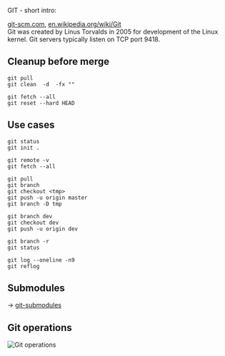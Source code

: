 GIT - short intro:

[git-scm.com](https://git-scm.com/), 
[en.wikipedia.org/wiki/Git](https://en.wikipedia.org/wiki/Git)    
Git was created by Linus Torvalds in 2005 for development of the Linux kernel.
Git servers typically listen on TCP port 9418.

## Cleanup before merge

```
git pull
git clean  -d  -fx ""

git fetch --all
git reset --hard HEAD
```

## Use cases

```
git status
git init .

git remote -v
git fetch --all

git pull
git branch
git checkout <tmp>
git push -u origin master
git branch -D tmp

git branch dev
git checkout dev
git push -u origin dev

git branch -r
git status

git log --oneline -n9
git reflog
```

## Submodules

-> [git-submodules](git-submodules.md)

## Git operations

![Git operations](
  https://upload.wikimedia.org/wikipedia/commons/d/d8/Git_operations.svg?raw=true)
